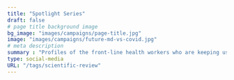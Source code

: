 ```yaml
---
title: "Spotlight Series"
draft: false
# page title background image
bg_image: "images/campaigns/page-title.jpg"
image: "images/campaigns/future-md-vs-covid.jpg"
# meta description
summary : "Profiles of the front-line health workers who are keeping us safe."
type: social-media
URL: "/tags/scientific-review"
---
```

